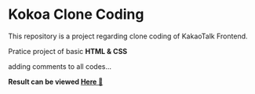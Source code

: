 # Kokoa Clone Coding

This repository is a project regarding clone coding of KakaoTalk Frontend.

Pratice project of basic **HTML & CSS**

adding comments to all codes...

**Result can be viewed [Here 🔗](https://comographer.github.io/kokoa_clone_2021_04/)**
